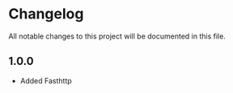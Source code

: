 # Changelog
All notable changes to this project will be documented in this file.

## 1.0.0
* Added Fasthttp
